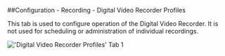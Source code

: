 ##Configuration - Recording - Digital Video Recorder Profiles

This tab is used to configure operation of the Digital Video Recorder.
It is not used for scheduling or administration of individual
recordings.

!['Digital Video Recorder Profiles' Tab 1](docresources/configdvrtab.png)

